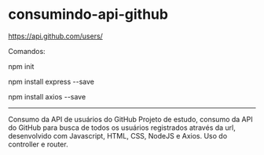 # consumindo-api-github

https://api.github.com/users/ 

Comandos:

npm init

npm install express --save

npm install axios --save

------
Consumo da API de usuários do GitHub
Projeto de estudo, consumo da API do GitHub para busca de todos os usuários registrados através da url, desenvolvido com Javascript, HTML, CSS, NodeJS e Axios. Uso do controller e router.
